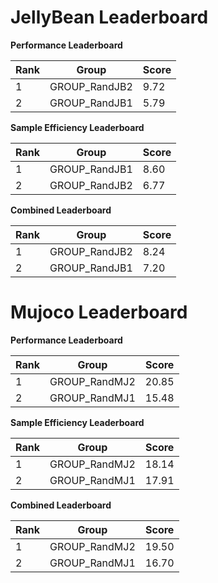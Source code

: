 # JellyBean Leaderboard

**Performance Leaderboard**

|Rank      |Group     |Score     |
|----------|----------|----------|
|1      |GROUP_RandJB2     |9.72     |
|2      |GROUP_RandJB1     |5.79     |


**Sample Efficiency Leaderboard**

|Rank      |Group     |Score     |
|----------|----------|----------|
|1      |GROUP_RandJB1     |8.60     |
|2      |GROUP_RandJB2     |6.77     |


**Combined Leaderboard**

|Rank      |Group     |Score     |
|----------|----------|----------|
|1      |GROUP_RandJB2     |8.24     |
|2      |GROUP_RandJB1     |7.20     |


# Mujoco Leaderboard

**Performance Leaderboard**

|Rank      |Group     |Score     |
|----------|----------|----------|
|1      |GROUP_RandMJ2     |20.85     |
|2      |GROUP_RandMJ1     |15.48     |


**Sample Efficiency Leaderboard**

|Rank      |Group     |Score     |
|----------|----------|----------|
|1      |GROUP_RandMJ2     |18.14     |
|2      |GROUP_RandMJ1     |17.91     |


**Combined Leaderboard**

|Rank      |Group     |Score     |
|----------|----------|----------|
|1      |GROUP_RandMJ2     |19.50     |
|2      |GROUP_RandMJ1     |16.70     |


